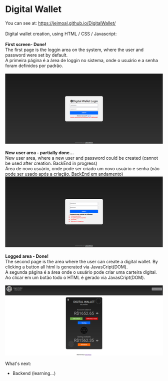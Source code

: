 # Digital Wallet<br>
You can see at: https://jeimoal.github.io/DigitalWallet/<br>
<br>
Digital wallet creation, using HTML / CSS / Javascript:<br>
<br>
<b>First screen- Done!</b><br>
The first page is the loggin area on the system, where the user and password were set by default.<br>
A primeira página é a área de loggin no sistema, onde o usuário e a senha foram definidos por padrão.<br>
<br>
<img src="login.png"><br>
<br>
<b>New user area - partially done...</b><br>
New user area, where a new user and password could be created (cannot be used after creation. BackEnd in progress)<br>
Área de novo usuário, onde pode ser criado um novo usuário e senha (não pode ser usado após a criação. BackEnd em andamento)<br>
<img src="newuser.png"><br>
<br>
<b>Logged area - Done!</b><br>
The second page is the area where the user can create a digital wallet.  By clicking a button all html is generated via JavasCript(DOM).<br>
A segunda página é a área onde o usuário pode criar uma carteira digital. Ao clicar em um botão todo o HTML é gerado via JavasCript(DOM).<br>
<br>
<img src="logged.PNG">

What's next:<br>
* Backend (learning...)
